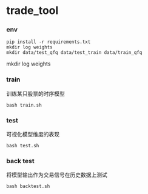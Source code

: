# trade_tool

### env

```
pip install -r requirements.txt
mkdir log weights
mkdir data/test_qfq data/test_train data/train_qfq
```

mkdir log weights


### train

训练某只股票的时序模型

```shell
bash train.sh
```

### test

可视化模型维度的表现

```
bash test.sh
```

### back test

将模型输出作为交易信号在历史数据上测试

```shell
bash backtest.sh
```
